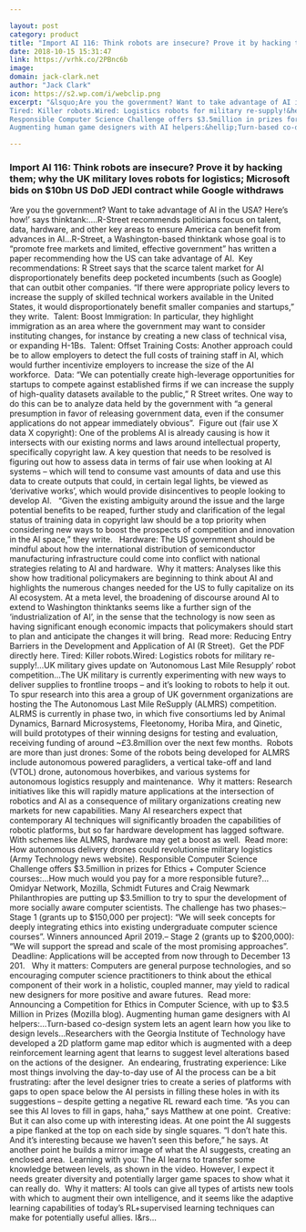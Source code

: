 ```yaml
---

layout: post
category: product
title: "Import AI 116: Think robots are insecure? Prove it by hacking them; why the UK military loves robots for logistics; Microsoft bids on $10bn US DoD JEDI contract while Google withdraws"
date: 2018-10-15 15:31:47
link: https://vrhk.co/2PBnc6b
image: 
domain: jack-clark.net
author: "Jack Clark"
icon: https://s2.wp.com/i/webclip.png
excerpt: "&lsquo;Are you the government? Want to take advantage of AI in the USA? Here&rsquo;s how!&rsquo; says thinktank:&hellip;.R-Street recommends politicians focus on talent, data, hardware, and other key areas to ensure America can benefit from advances in AI&hellip;R-Street, a Washington-based thinktank whose goal is to &ldquo;promote free markets and limited, effective government&rdquo; has written a paper recommending how the US can take advantage of AI.&nbsp; Key recommendations: R Street says that the scarce talent market for AI disproportionately benefits deep pocketed incumbents (such as Google) that can outbit other companies. &ldquo;If there were appropriate policy levers to increase the supply of skilled technical workers available in the United States, it would disproportionately benefit smaller companies and startups,&rdquo; they write.&nbsp; Talent: Boost Immigration: In particular, they highlight immigration as an area where the government may want to consider instituting changes, for instance by creating a new class of technical visa, or expanding H-1Bs.&nbsp; Talent: Offset Training Costs: Another approach could be to allow employers to detect the full costs of training staff in AI, which would further incentivize employers to increase the size of the AI workforce.&nbsp; Data: &ldquo;We can potentially create high-leverage opportunities for startups to compete against established firms if we can increase the supply of high-quality datasets available to the public,&rdquo; R Street writes. One way to do this can be to analyze data held by the government with &ldquo;a general presumption in favor of releasing government data, even if the consumer applications do not appear immediately obvious&rdquo;.&nbsp; Figure out (fair use X data X copyright): One of the problems AI is already causing is how it intersects with our existing norms and laws around intellectual property, specifically copyright law. A key question that needs to be resolved is figuring out how to assess data in terms of fair use when looking at AI systems &ndash; which will tend to consume vast amounts of data and use this data to create outputs that could, in certain legal lights, be viewed as &lsquo;derivative works&rsquo;, which would provide disincentives to people looking to develop AI.&nbsp; &nbsp;&ldquo;Given the existing ambiguity around the issue and the large potential benefits to be reaped, further study and clarification of the legal status of training data in copyright law should be a top priority when considering new ways to boost the prospects of competition and innovation in the AI space,&rdquo; they write.&nbsp; &nbsp;Hardware: The US government should be mindful about how the international distribution of semiconductor manufacturing infrastructure could come into conflict with national strategies relating to AI and hardware.&nbsp; Why it matters: Analyses like this show how traditional policymakers are beginning to think about AI and highlights the numerous changes needed for the US to fully capitalize on its AI ecosystem. At a meta level, the broadening of discourse around AI to extend to Washington thinktanks seems like a further sign of the &lsquo;industrialization of AI&rsquo;, in the sense that the technology is now seen as having significant enough economic impacts that policymakers should start to plan and anticipate the changes it will bring.&nbsp; Read more: Reducing Entry Barriers in the Development and Application of AI (R Street).&nbsp;&nbsp;Get the PDF directly here.
Tired: Killer robots.Wired: Logistics robots for military re-supply!&hellip;UK military gives update on &lsquo;Autonomous Last Mile Resupply&rsquo; robot competition&hellip;The UK military is currently experimenting with new ways to deliver supplies to frontline troops &ndash; and it&rsquo;s looking to robots to help it out. To spur research into this area a group of UK government organizations are hosting the The Autonomous Last Mile ReSupply (ALMRS) competition.&nbsp; ALRMS is currently in phase two, in which five consortiums led by Animal Dynamics, Barnard Microsystems, Fleetonomy, Horiba Mira, and Qinetic, will build prototypes of their winning designs for testing and evaluation, receiving funding of around ~&pound;3.8million over the next few months.&nbsp; Robots are more than just drones: Some of the robots being developed for ALMRS include autonomous powered paragliders, a vertical take-off and land (VTOL) drone, autonomous hoverbikes, and various systems for autonomous logistics resupply and maintenance.&nbsp; Why it matters: Research initiatives like this will rapidly mature applications at the intersection of robotics and AI as a consequence of military organizations creating new markets for new capabilities. Many AI researchers expect that contemporary AI techniques will significantly broaden the capabilities of robotic platforms, but so far hardware development has lagged software. With schemes like ALMRS, hardware may get a boost as well.&nbsp;&nbsp;Read more: How autonomous delivery drones could revolutionise military logistics (Army Technology news website).
Responsible Computer Science Challenge offers $3.5million in prizes for Ethics + Computer Science courses:&hellip;How much would you pay for a more responsible future?&hellip;Omidyar Network, Mozilla, Schmidt Futures and Craig Newmark Philanthropies are putting up $3.5million to try to spur the development of more socially aware computer scientists. The challenge has two phases:&ndash; Stage 1 (grants up to $150,000 per project): &ldquo;We will seek concepts for deeply integrating ethics into existing undergraduate computer science courses&rdquo;. Winners announced April 2019.&ndash; Stage 2 (grants up to $200,000): &ldquo;We will support the spread and scale of the most promising approaches&rdquo;.&nbsp; &nbsp;Deadline: Applications will be accepted from now through to December 13 201.&nbsp; &nbsp;Why it matters: Computers are general purpose technologies, and so encouraging computer science practitioners to think about the ethical component of their work in a holistic, coupled manner, may yield to radical new designers for more positive and aware futures.&nbsp; Read more: Announcing a Competition for Ethics in Computer Science, with up to $3.5 Million in Prizes&nbsp;(Mozilla blog).
Augmenting human game designers with AI helpers:&hellip;Turn-based co-design system lets an agent learn how you like to design levels&hellip;Researchers with the Georgia Institute of Technology have developed a 2D platform game map editor which is augmented with a deep reinforcement learning agent that learns to suggest level alterations based on the actions of the designer.&nbsp; An endearing, frustrating experience: Like most things involving the day-to-day use of AI the process can be a bit frustrating: after the level designer tries to create a series of platforms with gaps to open space below the AI persists in filling these holes in with its suggestions &ndash; despite getting a negative RL reward each time. &ldquo;As you can see this AI loves to fill in gaps, haha,&rdquo; says Matthew at one point.&nbsp; Creative: But it can also come up with interesting ideas. At one point the AI suggests a pipe flanked at the top on each side by single squares. &ldquo;I don&rsquo;t hate this. And it&rsquo;s interesting because we haven&rsquo;t seen this before,&rdquo; he says. At another point he builds a mirror image of what the AI suggests, creating an enclosed area.&nbsp; Learning with you: The AI learns to transfer some knowledge between levels, as shown in the video. However, I expect it needs greater diversity and potentially larger game spaces to show what it can really do.&nbsp; Why it matters: AI tools can give all types of artists new tools with which to augment their own intelligence, and it seems like the adaptive learning capabilities of today&rsquo;s RL+supervised learning techniques can make for potentially useful allies. I&rs…"

---
```


### Import AI 116: Think robots are insecure? Prove it by hacking them; why the UK military loves robots for logistics; Microsoft bids on $10bn US DoD JEDI contract while Google withdraws

&lsquo;Are you the government? Want to take advantage of AI in the USA? Here&rsquo;s how!&rsquo; says thinktank:&hellip;.R-Street recommends politicians focus on talent, data, hardware, and other key areas to ensure America can benefit from advances in AI&hellip;R-Street, a Washington-based thinktank whose goal is to &ldquo;promote free markets and limited, effective government&rdquo; has written a paper recommending how the US can take advantage of AI.&nbsp; Key recommendations: R Street says that the scarce talent market for AI disproportionately benefits deep pocketed incumbents (such as Google) that can outbit other companies. &ldquo;If there were appropriate policy levers to increase the supply of skilled technical workers available in the United States, it would disproportionately benefit smaller companies and startups,&rdquo; they write.&nbsp; Talent: Boost Immigration: In particular, they highlight immigration as an area where the government may want to consider instituting changes, for instance by creating a new class of technical visa, or expanding H-1Bs.&nbsp; Talent: Offset Training Costs: Another approach could be to allow employers to detect the full costs of training staff in AI, which would further incentivize employers to increase the size of the AI workforce.&nbsp; Data: &ldquo;We can potentially create high-leverage opportunities for startups to compete against established firms if we can increase the supply of high-quality datasets available to the public,&rdquo; R Street writes. One way to do this can be to analyze data held by the government with &ldquo;a general presumption in favor of releasing government data, even if the consumer applications do not appear immediately obvious&rdquo;.&nbsp; Figure out (fair use X data X copyright): One of the problems AI is already causing is how it intersects with our existing norms and laws around intellectual property, specifically copyright law. A key question that needs to be resolved is figuring out how to assess data in terms of fair use when looking at AI systems &ndash; which will tend to consume vast amounts of data and use this data to create outputs that could, in certain legal lights, be viewed as &lsquo;derivative works&rsquo;, which would provide disincentives to people looking to develop AI.&nbsp; &nbsp;&ldquo;Given the existing ambiguity around the issue and the large potential benefits to be reaped, further study and clarification of the legal status of training data in copyright law should be a top priority when considering new ways to boost the prospects of competition and innovation in the AI space,&rdquo; they write.&nbsp; &nbsp;Hardware: The US government should be mindful about how the international distribution of semiconductor manufacturing infrastructure could come into conflict with national strategies relating to AI and hardware.&nbsp; Why it matters: Analyses like this show how traditional policymakers are beginning to think about AI and highlights the numerous changes needed for the US to fully capitalize on its AI ecosystem. At a meta level, the broadening of discourse around AI to extend to Washington thinktanks seems like a further sign of the &lsquo;industrialization of AI&rsquo;, in the sense that the technology is now seen as having significant enough economic impacts that policymakers should start to plan and anticipate the changes it will bring.&nbsp; Read more: Reducing Entry Barriers in the Development and Application of AI (R Street).&nbsp;&nbsp;Get the PDF directly here.
Tired: Killer robots.Wired: Logistics robots for military re-supply!&hellip;UK military gives update on &lsquo;Autonomous Last Mile Resupply&rsquo; robot competition&hellip;The UK military is currently experimenting with new ways to deliver supplies to frontline troops &ndash; and it&rsquo;s looking to robots to help it out. To spur research into this area a group of UK government organizations are hosting the The Autonomous Last Mile ReSupply (ALMRS) competition.&nbsp; ALRMS is currently in phase two, in which five consortiums led by Animal Dynamics, Barnard Microsystems, Fleetonomy, Horiba Mira, and Qinetic, will build prototypes of their winning designs for testing and evaluation, receiving funding of around ~&pound;3.8million over the next few months.&nbsp; Robots are more than just drones: Some of the robots being developed for ALMRS include autonomous powered paragliders, a vertical take-off and land (VTOL) drone, autonomous hoverbikes, and various systems for autonomous logistics resupply and maintenance.&nbsp; Why it matters: Research initiatives like this will rapidly mature applications at the intersection of robotics and AI as a consequence of military organizations creating new markets for new capabilities. Many AI researchers expect that contemporary AI techniques will significantly broaden the capabilities of robotic platforms, but so far hardware development has lagged software. With schemes like ALMRS, hardware may get a boost as well.&nbsp;&nbsp;Read more: How autonomous delivery drones could revolutionise military logistics (Army Technology news website).
Responsible Computer Science Challenge offers $3.5million in prizes for Ethics + Computer Science courses:&hellip;How much would you pay for a more responsible future?&hellip;Omidyar Network, Mozilla, Schmidt Futures and Craig Newmark Philanthropies are putting up $3.5million to try to spur the development of more socially aware computer scientists. The challenge has two phases:&ndash; Stage 1 (grants up to $150,000 per project): &ldquo;We will seek concepts for deeply integrating ethics into existing undergraduate computer science courses&rdquo;. Winners announced April 2019.&ndash; Stage 2 (grants up to $200,000): &ldquo;We will support the spread and scale of the most promising approaches&rdquo;.&nbsp; &nbsp;Deadline: Applications will be accepted from now through to December 13 201.&nbsp; &nbsp;Why it matters: Computers are general purpose technologies, and so encouraging computer science practitioners to think about the ethical component of their work in a holistic, coupled manner, may yield to radical new designers for more positive and aware futures.&nbsp; Read more: Announcing a Competition for Ethics in Computer Science, with up to $3.5 Million in Prizes&nbsp;(Mozilla blog).
Augmenting human game designers with AI helpers:&hellip;Turn-based co-design system lets an agent learn how you like to design levels&hellip;Researchers with the Georgia Institute of Technology have developed a 2D platform game map editor which is augmented with a deep reinforcement learning agent that learns to suggest level alterations based on the actions of the designer.&nbsp; An endearing, frustrating experience: Like most things involving the day-to-day use of AI the process can be a bit frustrating: after the level designer tries to create a series of platforms with gaps to open space below the AI persists in filling these holes in with its suggestions &ndash; despite getting a negative RL reward each time. &ldquo;As you can see this AI loves to fill in gaps, haha,&rdquo; says Matthew at one point.&nbsp; Creative: But it can also come up with interesting ideas. At one point the AI suggests a pipe flanked at the top on each side by single squares. &ldquo;I don&rsquo;t hate this. And it&rsquo;s interesting because we haven&rsquo;t seen this before,&rdquo; he says. At another point he builds a mirror image of what the AI suggests, creating an enclosed area.&nbsp; Learning with you: The AI learns to transfer some knowledge between levels, as shown in the video. However, I expect it needs greater diversity and potentially larger game spaces to show what it can really do.&nbsp; Why it matters: AI tools can give all types of artists new tools with which to augment their own intelligence, and it seems like the adaptive learning capabilities of today&rsquo;s RL+supervised learning techniques can make for potentially useful allies. I&rs…